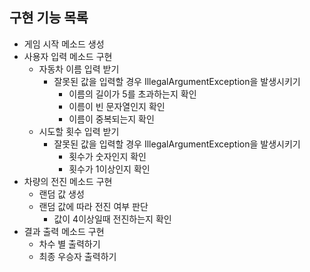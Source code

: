 ## 구현 기능 목록

- 게임 시작 메소드 생성
- 사용자 입력 메소드 구현
    - 자동차 이름 입력 받기
        - 잘못된 값을 입력할 경우 IllegalArgumentException을 발생시키기
            - 이름의 길이가 5를 초과하는지 확인
            - 이름이 빈 문자열인지 확인
            - 이름이 중복되는지 확인
    - 시도할 횟수 입력 받기
        - 잘못된 값을 입력할 경우 IllegalArgumentException을 발생시키기
            - 횟수가 숫자인지 확인
            - 횟수가 1이상인지 확인
- 차량의 전진 메소드 구현
    - 랜덤 값 생성
    - 랜덤 값에 따라 전진 여부 판단
        - 값이 4이상일때 전진하는지 확인
- 결과 출력 메소드 구현
    - 차수 별 출력하기
    - 최종 우승자 출력하기

